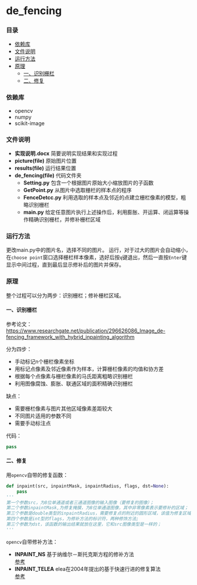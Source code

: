 # de_fencing

### 目录

* [依赖库](#依赖库)
* [文件说明](#文件说明)
* [运行方法](#运行方法)
* [原理](#原理)
    * [一、识别栅栏](#一识别栅栏)
    * [二、修复](#二修复)


### 依赖库

* opencv
* numpy
* scikit-image

### 文件说明

* **实现说明.docx**
  简要说明实现结果和实现过程
* **picture(file)**
  原始图片位置
* **results(file)**
  运行结果位置
* **de_fencing(file)**
  代码文件夹
    * **Setting.py** 包含一个根据图片原始大小缩放图片的子函数
    * **GetPoint.py** 从图片中选取栅栏的样本点的程序
    * **FenceDetcc.py** 利用选取的样本点及邻近的点建立栅栏像素的模型，粗略识别栅栏
    * **main.py** 给定任意图片执行上述操作后，利用膨胀、开运算、闭运算等操作精确识别栅栏，并修补栅栏区域

### 运行方法
更改main.py中的图片名，选择不同的图片。
运行，对于过大的图片会自动缩小，在`choose point`窗口选择栅栏样本像素，选好后按`q`键退出，然后一直按`Enter`键显示中间过程，直到最后显示修补后的图片并保存。


### 原理
整个过程可以分为两步：识别栅栏；修补栅栏区域。
#### 一、识别栅栏
参考论文：  
 https://www.researchgate.net/publication/296626086_Image_de-fencing_framework_with_hybrid_inpainting_algorithm  

分为四步：

* 手动标记n个栅栏像素坐标
* 用标记点像素及邻近像素作为样本，计算栅栏像素的均值和协方差
* 根据每个点像素与栅栏像素的马氏距离粗略识别栅栏
* 利用图像腐蚀、膨胀、联通区域的面积精确识别栅栏

缺点：

* 需要栅栏像素与图片其他区域像素差距较大
* 不同图片适用的参数不同
* 需要手动标注点

代码：  
```python
pass
```

#### 二、修复
用`opencv`自带的修复函数：
```python
def inpaint(src, inpaintMask, inpaintRadius, flags, dst=None):
    pass
'''
第一个参数src，为8位单通道或者三通道图像的输入图像（要修复的图像）；
第二个参数inpaintMask,为修复掩膜，为8位单通道图像，其中非零像素表示要修补的区域；
第三个参数是double类型的inpaintRadius，需要修复点的附近的圆形区域，该值为修复区域的半径；
第四个参数是int型的flags，为修补方法的标识符，两种修饰方法;
第三个参数为dst，该函数的输出结果就放在这里，它和src图像类型是一样的；
'''
```
`opencv`自带修补方法：  

*   **INPAINT_NS** 基于纳维尔－斯托克斯方程的修补方法  
[参考](https://wenku.baidu.com/view/97679916e87101f69e319536.html)
*  **INPAINT_TELEA** elea在2004年提出的基于快速行进的修复算法  
[参考](https://blog.csdn.net/carson2005/article/details/6844025)



